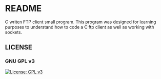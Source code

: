 # README #

C writen FTP client small program. This program was designed for learning purposes to understand how to code a C ftp client as well as working with sockets.



## LICENSE
### GNU GPL v3
[![License: GPL v3](https://img.shields.io/badge/License-GPLv3-blue.svg)](https://www.gnu.org/licenses/gpl-3.0)
